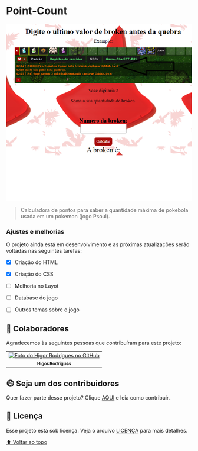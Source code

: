 # Point-Count


<img src="./imagem/print.png" alt="print do site">

> Calculadora de pontos para saber a quantidade máxima de pokebola usada em um pokemon (jogo Psoul).

### Ajustes e melhorias

O projeto ainda está em desenvolvimento e as próximas atualizações serão voltadas nas seguintes tarefas:

- [x] Criação do HTML
- [x] Criação do CSS
- [ ] Melhoria no Layot
- [ ] Database do jogo
- [ ] Outros temas sobre o jogo


## 🤝 Colaboradores

Agradecemos às seguintes pessoas que contribuíram para este projeto:

<table>
  <tr>
    <td align="center">
      <a href="#">
        <img src="https://avatars.githubusercontent.com/u/102840050?s=400&u=d0d8b04b0bdeea52a99361c5d4f6c8db44401703&v=4" width="100px;" alt="Foto do Higor Rodrigues no GitHub"/><br>
        <sub>
          <b>Higor Rodrigues</b>
        </sub>
      </a>
    </td>
  </tr>
</table>


## 😄 Seja um dos contribuidores<br>

Quer fazer parte desse projeto? Clique [AQUI](CONTRIBUTING.md) e leia como contribuir.

## 📝 Licença

Esse projeto está sob licença. Veja o arquivo [LICENÇA](LICENSE.md) para mais detalhes.

[⬆ Voltar ao topo](#nome-do-projeto)<br>

